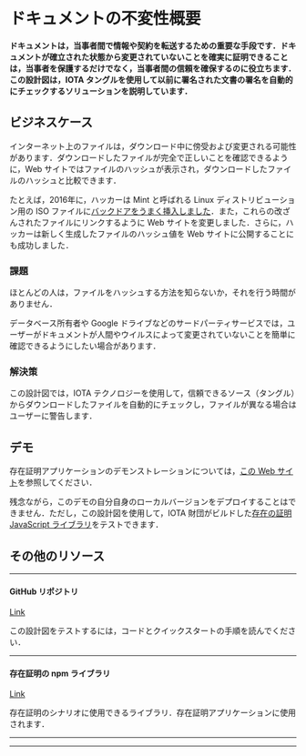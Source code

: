# ドキュメントの不変性概要
<!-- # Document immutability overview -->

**ドキュメントは，当事者間で情報や契約を転送するための重要な手段です．ドキュメントが確立された状態から変更されていないことを確実に証明できることは，当事者を保護するだけでなく，当事者間の信頼を確保するのに役立ちます．この設計図は，IOTA タングルを使用して以前に署名された文書の署名を自動的にチェックするソリューションを説明しています．**
<!-- **Documents are an important means of transporting information and contracts between parties. Being able to reliably prove that a document has not been changed from an established state helps ensure trust between parties. As well as protect the parties. This blueprint describes a solution that automatically checks the signature of a previously signed document using the IOTA Tangle.** -->

## ビジネスケース
<!-- ## Business case -->

インターネット上のファイルは，ダウンロード中に傍受および変更される可能性があります．ダウンロードしたファイルが完全で正しいことを確認できるように，Web サイトではファイルのハッシュが表示され，ダウンロードしたファイルのハッシュと比較できます．
<!-- Files on the Internet can be intercepted and changed while you're downloading them. To help you to make sure the file you downloaded to complete and correct, websites display a hash of the file for you to compare against the hash of the one you downloaded. -->

たとえば，2016年に，ハッカーは Mint と呼ばれる Linux ディストリビューション用の ISO ファイルに[バックドアをうまく挿入しました](https://blog.linuxmint.com/?p=2994)．また，これらの改ざんされたファイルにリンクするように Web サイトを変更しました．さらに，ハッカーは新しく生成したファイルのハッシュ値を Web サイトに公開することにも成功しました．
<!-- For example, in 2016, hackers [successfully put a backdoor](https://blog.linuxmint.com/?p=2994) into an ISO file for a Linux distribution called Mint, they also changed the website to link to these tampered files. Additionally, they managed to publish newly generated hashes of the files on the website. -->

### 課題
<!-- ### Challenges -->

ほとんどの人は，ファイルをハッシュする方法を知らないか，それを行う時間がありません．
<!-- Most people either don't know how to hash a file or don't have time to do it. -->

データベース所有者や Google ドライブなどのサードパーティサービスでは，ユーザーがドキュメントが人間やウイルスによって変更されていないことを簡単に確認できるようにしたい場合があります．
<!-- Database owners or third-party services such as Google Drive may want to allow users to easily check that their document hasn’t been changed by human or a virus. -->

### 解決策
<!-- ### Solution -->

この設計図では，IOTA テクノロジーを使用して，信頼できるソース（タングル）からダウンロードしたファイルを自動的にチェックし，ファイルが異なる場合はユーザーに警告します．
<!-- In this blueprint, we use IOTA technology to automatically check downloaded files from a trusted source (the Tangle) and alert the user if the files are different. -->

## デモ
<!-- ## Demo -->

存在証明アプリケーションのデモンストレーションについては，[この Web サイト](https://iota-poex.dag.sh/)を参照してください．
<!-- See this website for a [demonstration of a proof of existence application](https://iota-poex.dag.sh/). -->

残念ながら，このデモの自分自身のローカルバージョンをデプロイすることはできません．ただし，この設計図を使用して，IOTA 財団がビルドした[存在の証明 JavaScript ライブラリ](root://utils/0.1/official/proof-of-existence/overview.md)をテストできます．
<!-- Unfortuntely, you can't deploy your own local version of this demo. However, you can test the [proof of existence JavaScript library](root://utils/0.1/official/proof-of-existence/overview.md) that we built, using this blueprint. -->

## その他のリソース
<!-- ## Additional resources -->

---------------
#### GitHub リポジトリ ####
[Link](https://github.com/iotaledger/poc-document-immutable-blueprint)

この設計図をテストするには，コードとクイックスタートの手順を読んでください．
<!-- Read the code and some quickstart instructions to test this blueprint. -->
---
#### 存在証明の npm ライブラリ ####
[Link](https://www.npmjs.com/package/@iota/poex-tool)

存在証明のシナリオに使用できるライブラリ．存在証明アプリケーションに使用されます．
<!-- A library that can be used for proof of existence scenarios. Used for the proof of existence application. -->
---
---------------
